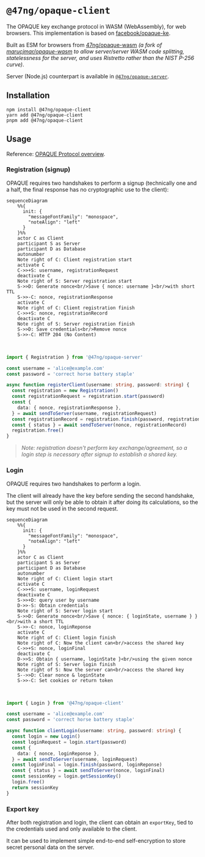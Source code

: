 # `@47ng/opaque-client`

The OPAQUE key exchange protocol in WASM (WebAssembly), for web browsers.
This implementation is based on [facebook/opaque-ke](https://github.com/facebook/opaque-ke).

Built as ESM for browsers from [47ng/opaque-wasm](https://github.com/47ng/opaque-wasm/tree/fork/47ng-opaque/do-not-merge-to-upstream)
_(a fork of [marucjmar/opaque-wasm](https://github.com/marucjmar/opaque-wasm)
to allow server/server WASM code splitting, statelessness for the server, and uses Ristretto rather than the NIST P-256 curve)_.

Server (Node.js) counterpart is available in [`@47ng/opaque-server`](https://npmjs.com/package/@47ng/opaque-server).

## Installation

```
npm install @47ng/opaque-client
yarn add @47ng/opaque-client
pnpm add @47ng/opaque-client
```

## Usage

Reference: [OPAQUE Protocol overview](https://www.ietf.org/archive/id/draft-irtf-cfrg-opaque-09.html#name-protocol-overview).

### Registration (signup)

OPAQUE requires two handshakes to perform a signup (technically one and a half,
the final response has no cryptographic use to the client):

```mermaid
sequenceDiagram
    %%{
      init: {
        "messageFontFamily": "monospace",
        "noteAlign": "left"
      }
    }%%
    actor C as Client
    participant S as Server
    participant D as Database
    autonumber
    Note right of C: Client registration start
    activate C
    C->>+S: username, registrationRequest
    deactivate C
    Note right of S: Server registration start
    S->>D: Generate nonce<br/>Save { nonce: username }<br/>with short TTL
    S->>-C: nonce, registrationResponse
    activate C
    Note right of C: Client registration finish
    C->>+S: nonce, registrationRecord
    deactivate C
    Note right of S: Server registration finish
    S->>D: Save credentials<br/>Remove nonce
    S->>-C: HTTP 204 (No Content)
```

<br/>

```ts
import { Registration } from '@47ng/opaque-server'

const username = 'alice@example.com'
const password = 'correct horse battery staple'

async function registerClient(username: string, password: string) {
  const registration = new Registration()
  const registrationRequest = registration.start(password)
  const {
    data: { nonce, registrationResponse },
  } = await sendToServer(username, registrationRequest)
  const registrationRecord = registration.finish(password, registrationResponse)
  const { status } = await sendToServer(nonce, registrationRecord)
  registration.free()
}
```

> _Note: registration doesn't perform key exchange/agreement,
> so a login step is necessary after signup to establish a shared key._

### Login

OPAQUE requires two handshakes to perform a login.

The client will already have the key before sending the second handshake, but
the server will only be able to obtain it after doing its calculations, so
the key must not be used in the second request.

```mermaid
sequenceDiagram
    %%{
      init: {
        "messageFontFamily": "monospace",
        "noteAlign": "left"
      }
    }%%
    actor C as Client
    participant S as Server
    participant D as Database
    autonumber
    Note right of C: Client login start
    activate C
    C->>+S: username, loginRequest
    deactivate C
    S->>+D: query user by username
    D->>-S: Obtain credentials
    Note right of S: Server login start
    S->>D: Generate nonce<br/>Save { nonce: { loginState, username } }<br/>with a short TTL
    S->>-C: nonce, loginReponse
    activate C
    Note right of C: Client login finish
    Note right of C: Now the client can<br/>access the shared key
    C->>+S: nonce, loginFinal
    deactivate C
    D->>S: Obtain { username, loginState }<br/>using the given nonce
    Note right of S: Server login finish
    Note right of S: Now the server can<br/>access the shared key
    S-->>D: Clear nonce & loginState
    S->>-C: Set cookies or return token
```

<br/>

```ts
import { Login } from '@47ng/opaque-client'

const username = 'alice@example.com'
const password = 'correct horse battery staple'

async function clientLogin(username: string, password: string) {
  const login = new Login()
  const loginRequest = login.start(password)
  const {
    data: { nonce, loginReponse },
  } = await sendToServer(username, loginRequest)
  const loginFinal = login.finish(password, loginReponse)
  const { status } = await sendToServer(nonce, loginFinal)
  const sessionKey = login.getSessionKey()
  login.free()
  return sessionKey
}
```

### Export key

After both registration and login, the client can obtain an `exportKey`,
tied to the credentials used and only available to the client.

It can be used to implement simple end-to-end self-encryption to store secret
personal data on the server.
